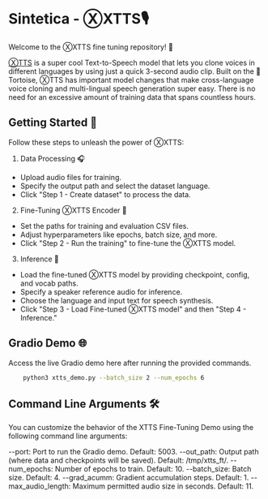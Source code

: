 # Sintetica - ⓍXTTS🎙️

Welcome to the ⓍXTTS fine tuning repository! 👋

[ⓍTTS](https://docs.coqui.ai/en/latest/models/xtts.html) is a super cool Text-to-Speech model that lets you clone voices in different languages by using just a quick 3-second audio clip. Built on the 🐢Tortoise, ⓍTTS has important model changes that make cross-language voice cloning and multi-lingual speech generation super easy. There is no need for an excessive amount of training data that spans countless hours.

## Getting Started 🚀
Follow these steps to unleash the power of ⓍXTTS:

1. Data Processing 🎧
* Upload audio files for training.
* Specify the output path and select the dataset language.
* Click "Step 1 - Create dataset" to process the data.

2. Fine-Tuning ⓍXTTS Encoder 🚄
* Set the paths for training and evaluation CSV files.
* Adjust hyperparameters like epochs, batch size, and more.
* Click "Step 2 - Run the training" to fine-tune the ⓍXTTS model.

3. Inference 🧠
* Load the fine-tuned ⓍXTTS model by providing checkpoint, config, and vocab paths.
* Specify a speaker reference audio for inference.
* Choose the language and input text for speech synthesis.
* Click "Step 3 - Load Fine-tuned ⓍXTTS model" and then "Step 4 - Inference."

## Gradio Demo 🌐
Access the live Gradio demo here after running the provided commands.

```bash
    python3 xtts_demo.py --batch_size 2 --num_epochs 6
```

## Command Line Arguments 🛠️
You can customize the behavior of the XTTS Fine-Tuning Demo using the following command line arguments:

--port: Port to run the Gradio demo. Default: 5003.
--out_path: Output path (where data and checkpoints will be saved). Default: /tmp/xtts_ft/.
--num_epochs: Number of epochs to train. Default: 10.
--batch_size: Batch size. Default: 4.
--grad_acumm: Gradient accumulation steps. Default: 1.
--max_audio_length: Maximum permitted audio size in seconds. Default: 11.
